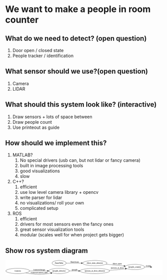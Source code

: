 # We want to make a people in room counter
## What do we need to detect? (open question)
1. Door open / closed state
1. People tracker / identification

## What sensor should we use?(open question)
1. Camera
1. LIDAR

## What should this system look like? (interactive)
1. Draw sensors + lots of space between
1. Draw people count
1. Use printeout as guide

## How should we implement this?
1. MATLAB?
   1. No special drivers (usb can, but not lidar or fancy camera)
   1. built in image processing tools
   1. good visualizations
   1. slow
1. C++?
    1. efficient
    1. use low level camera library + opencv
    1. write parser for lidar
    1. no visualizations/ roll your own
    1. complicated setup
1. ROS
    1. efficient
    1. drivers for most sensors even the fancy ones
    1. great sensor visualization tools
    1. modular (scales well for when project gets bigger)

## Show ros system diagram

![system diagram](https://github.com/Lohrer/ros_demo/raw/camera_demo_pt1/ros_system_diagram.png)
